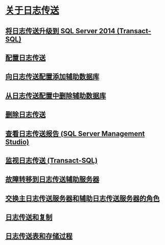 # [关于日志传送](about-log-shipping-sql-server.md)
## [将日志传送升级到 SQL Server 2014 (Transact-SQL)](upgrading-log-shipping-to-sql-server-2016-transact-sql.md)
## [配置日志传送](configure-log-shipping-sql-server.md)
## [向日志传送配置添加辅助数据库](add-a-secondary-database-to-a-log-shipping-configuration-sql-server.md)
## [从日志传送配置中删除辅助数据库](remove-a-secondary-database-from-a-log-shipping-configuration-sql-server.md)
## [删除日志传送](remove-log-shipping-sql-server.md)
## [查看日志传送报告 (SQL Server Management Studio)](view-the-log-shipping-report-sql-server-management-studio.md)
## [监视日志传送 (Transact-SQL)](monitor-log-shipping-transact-sql.md)
## [故障转移到日志传送辅助服务器](fail-over-to-a-log-shipping-secondary-sql-server.md)
## [交换主日志传送服务器和辅助日志传送服务器的角色](change-roles-between-primary-and-secondary-log-shipping-servers-sql-server.md)
## [日志传送和复制](log-shipping-and-replication-sql-server.md)
## [日志传送表和存储过程](log-shipping-tables-and-stored-procedures.md)
